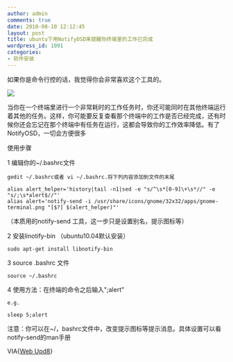 ```yaml
---
author: admin
comments: true
date: 2010-08-10 12:12:45
layout: post
title: ubuntu下用NotifyOSD来提醒你终端里的工作已完成
wordpress_id: 1091
categories:
- 软件安装
---
```


如果你是命令行控的话，我觉得你会非常喜欢这个工具的。

[![](http://ss10.sinaimg.cn/bmiddle/68785cf1h8d70538f1d39&690)](http://www.freetstar.com/wp-content/uploads/2010/08/notifyosd-terminal.png)

当你在一个终端里进行一个非常耗时的工作任务时，你还可能同时在其他终端运行着其他的任务。这样，你可能要反复查看那个终端中的工作是否已经完成，还有时候你还会忘记在那个终端中有任务在运行，这都会导致你的工作效率降低。有了NotifyOSD，一切会方便很多

使用步骤

1 编辑你的~/.bashrc文件

    gedit ~/.bashrc或者 vi ~/.bashrc.将下列内容添加到文件的末尾

    alias alert_helper='history|tail -n1|sed -e "s/^\s*[0-9]\+\s*//" -e "s/;\s*alert$//"'
    alias alert='notify-send -i /usr/share/icons/gnome/32x32/apps/gnome-terminal.png "[$?] $(alert_helper)"'

（本质用的notify-send 工具，这一步只是设置别名，提示图标等）

2 安装linotify-bin （ubuntu10.04默认安装）

    sudo apt-get install libnotify-bin 

3 source .bashrc 文件 

    source ~/.bashrc  

4 使用方法：在终端的命令之后输入";alert"

    e.g.

    sleep 5;alert

注意：你可以在~/，bashrc文件中，改变提示图标等提示消息。具体设置可以看notify-send的man手册

VIA{[Web Upd8](http://www.webupd8.org/2010/07/get-notified-when-job-you-run-in.html)}


